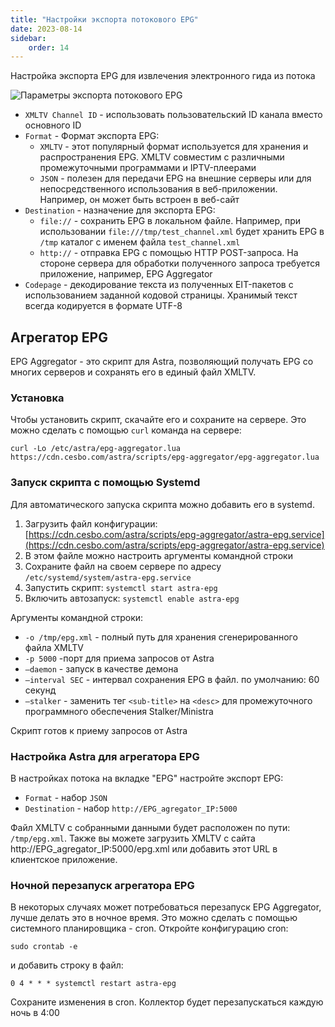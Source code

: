 ```yaml
---
title: "Настройки экспорта потокового EPG"
date: 2023-08-14
sidebar:
    order: 14
---
```


Настройка экспорта EPG для извлечения электронного гида из потока

![Параметры экспорта потокового EPG](https://cdn.cesbo.com/help/astra/admin-guide/stream/epg.png)

- `XMLTV Channel ID` - использовать пользовательский ID канала вместо основного ID
- `Format` - Формат экспорта EPG:
    - `XMLTV` - этот популярный формат используется для хранения и распространения EPG. XMLTV совместим с различными промежуточными программами и IPTV-плеерами
    - `JSON` - полезен для передачи EPG на внешние серверы или для непосредственного использования в веб-приложении. Например, он может быть встроен в веб-сайт
- `Destination` - назначение для экспорта EPG:
    - `file://` - сохранить EPG в локальном файле. Например, при использовании `file:///tmp/test_channel.xml` будет хранить EPG в `/tmp` каталог с именем файла `test_channel.xml`
    - `http://` - отправка EPG с помощью HTTP POST-запроса. На стороне сервера для обработки полученного запроса требуется приложение, например, EPG Aggregator
- `Codepage` - декодирование текста из полученных EIT-пакетов с использованием заданной кодовой страницы. Хранимый текст всегда кодируется в формате UTF-8

## Агрегатор EPG[](/ru/astra/admin-guide/stream/epg#epg-aggregator)

EPG Aggregator - это скрипт для Astra, позволяющий получать EPG со многих серверов и сохранять его в единый файл XMLTV.

### Установка

Чтобы установить скрипт, скачайте его и сохраните на сервере. Это можно сделать с помощью `curl` команда на сервере:

```
curl -Lo /etc/astra/epg-aggregator.lua https://cdn.cesbo.com/astra/scripts/epg-aggregator/epg-aggregator.lua
```

### Запуск скрипта с помощью Systemd

Для автоматического запуска скрипта можно добавить его в systemd.

1. Загрузить файл конфигурации: [https://cdn.cesbo.com/astra/scripts/epg-aggregator/astra-epg.service](https://cdn.cesbo.com/astra/scripts/epg-aggregator/astra-epg.service)
2. В этом файле можно настроить аргументы командной строки
3. Сохраните файл на своем сервере по адресу `/etc/systemd/system/astra-epg.service`
4. Запустить скрипт: `systemctl start astra-epg`
5. Включить автозапуск: `systemctl enable astra-epg`

Аргументы командной строки:

- `-o /tmp/epg.xml` - полный путь для хранения сгенерированного файла XMLTV
- `-p 5000` -порт для приема запросов от Astra
- `–daemon` - запуск в качестве демона
- `–interval SEC` - интервал сохранения EPG в файл. по умолчанию: 60 секунд
- `–stalker` - заменить тег `<sub-title>` на `<desc>` для промежуточного программного обеспечения Stalker/Ministra

Скрипт готов к приему запросов от Astra

### Настройка Astra для агрегатора EPG

В настройках потока на вкладке "EPG" настройте экспорт EPG:

- `Format` - набор `JSON`
- `Destination` - набор `http://EPG_agregator_IP:5000`

Файл XMLTV с собранными данными будет расположен по пути: `/tmp/epg.xml`. Также вы можете загрузить XMLTV с сайта http://EPG\_agregator\_IP:5000/epg.xml или добавить этот URL в клиентское приложение.

### Ночной перезапуск агрегатора EPG

В некоторых случаях может потребоваться перезапуск EPG Aggregator, лучше делать это в ночное время. Это можно сделать с помощью системного планировщика - cron. Откройте конфигурацию cron:

```
sudo crontab -e
```

и добавить строку в файл:

```
0 4 * * * systemctl restart astra-epg
```

Сохраните изменения в cron. Коллектор будет перезапускаться каждую ночь в 4:00

